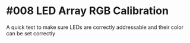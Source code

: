 # #008 LED Array RGB Calibration

A quick test to make sure LEDs are correctly addressable and their color can be set correctly
